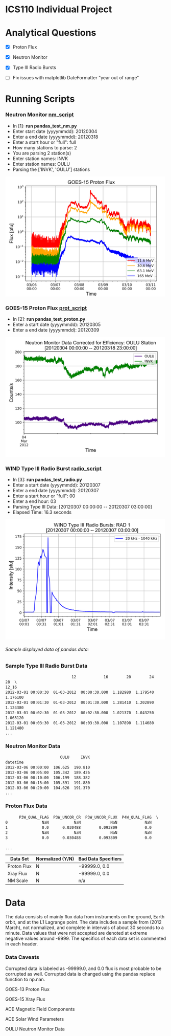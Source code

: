 # ICS110 Individual Project

# Analytical Questions
- [x] Proton Flux

- [x] Neutron Monitor

- [x] Type III Radio Bursts

- [ ] Fix issues with matplotlib DateFormatter "year out of range"

# Running Scripts

### Neutron Monitor [nm_script](https://github.com/byamashiro/Research_Projects/blob/master/pandas_test_nm.py)
* In [1]: **run pandas_test_nm.py**
* Enter start date (yyyymmdd): 20120304
* Enter a end date (yyyymmdd): 20120318
* Enter a start hour or "full": full
* How many stations to parse: 2
* You are parsing 2 station(s)
* Enter station names: INVK
* Enter station names: OULU
* Parsing the ['INVK', 'OULU'] stations
<img src="proton.png" width="500">

### GOES-15 Proton Flux [prot_script](https://github.com/byamashiro/Research_Projects/blob/master/pandas_test_proton.py)
* In [2]: **run pandas_test_proton.py**
* Enter a start date (yyyymmdd): 20120305
* Enter a end date (yyyymmdd): 20120309
<img src="nm_data.png" width="500">

### WIND Type III Radio Burst [radio_script](https://github.com/byamashiro/Research_Projects/blob/master/pandas_test_radio.py)
* In [3]: **run pandas_test_radio.py**
* Enter a start date (yyyymmdd): 20120307
* Enter a end date (yyyymmdd): 20120307
* Enter a start hour or "full": 00
* Enter a end hour: 03
* Parsing Type III Data: [20120307 00:00:00 -- 20120307 03:00:00]
* Elapsed Time: 16.3 seconds
<img src="radio.png" width="500">


###### Sample displayed data of pandas data:

### Sample Type III Radio Burst Data
```
                             12            16        20        24        28  \
12_16                                                                         
2012-03-01 00:00:30  01-03-2012  00:00:30.000  1.182980  1.179540  1.176100   
2012-03-01 00:01:30  01-03-2012  00:01:30.000  1.281410  1.202890  1.124380   
2012-03-01 00:02:30  01-03-2012  00:02:30.000  1.021370  1.043250  1.065120   
2012-03-01 00:03:30  01-03-2012  00:03:30.000  1.107890  1.114680  1.121480 
...
```
### Neutron Monitor Data
```
                        OULU     INVK
datetime                             
2012-03-06 00:00:00  106.625  190.810
2012-03-06 00:05:00  105.342  189.426
2012-03-06 00:10:00  106.199  188.382
2012-03-06 00:15:00  105.591  191.880
2012-03-06 00:20:00  104.626  191.370
...
```

### Proton Flux Data
```
      P3W_QUAL_FLAG  P3W_UNCOR_CR  P3W_UNCOR_FLUX  P4W_QUAL_FLAG  \
0               NaN           NaN             NaN            NaN   
1               0.0      0.030488        0.093809            0.0   
2               NaN           NaN             NaN            NaN   
3               0.0      0.030488        0.093809            0.0   

...
```




Data Set | Normalized (Y/N) | Bad Data Specifiers
------------ | ------------- | -------------
Proton Flux | N | -99999.0, 0.0
Xray Flux | N | -99999.0, 0.0
NM Scale | N | n/a 



# Data
The data consists of mainly flux data from instruments on the ground, Earth orbit, and at the L1 Lagrange point. The data includes a sample from (2012 March), not normalized, and complete in intervals of about 30 seconds to a minute. Data values that were not accepted are denoted at extreme negative values around -9999. The specifics of each data set is commented in each header.

### Data Caveats
Corrupted data is labeled as -99999.0, and 0.0 flux is most probable to be corrupted as well. Corrupted data is changed using the pandas replace function to np.nan.

GOES-13 Proton Flux

GOES-15 Xray Flux

ACE Magnetic Field Components

ACE Solar Wind Parameters

OULU Neutron Monitor Data
